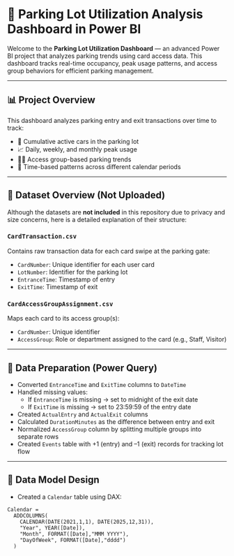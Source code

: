 # 🚗 Parking Lot Utilization Analysis Dashboard in Power BI

Welcome to the **Parking Lot Utilization Dashboard** — an advanced Power BI project that analyzes parking trends using card access data. This dashboard tracks real-time occupancy, peak usage patterns, and access group behaviors for efficient parking management.

---

## 📊 Project Overview

This dashboard analyzes parking entry and exit transactions over time to track:

- 🚗 Cumulative active cars in the parking lot  
- 📈 Daily, weekly, and monthly peak usage  
- 🧑‍💼 Access group-based parking trends  
- 📅 Time-based patterns across different calendar periods  

---

## 📁 Dataset Overview (Not Uploaded)

Although the datasets are **not included** in this repository due to privacy and size concerns, here is a detailed explanation of their structure:

### `CardTransaction.csv`

Contains raw transaction data for each card swipe at the parking gate:

- `CardNumber`: Unique identifier for each user card  
- `LotNumber`: Identifier for the parking lot  
- `EntranceTime`: Timestamp of entry  
- `ExitTime`: Timestamp of exit  

### `CardAccessGroupAssignment.csv`

Maps each card to its access group(s):

- `CardNumber`: Unique identifier  
- `AccessGroup`: Role or department assigned to the card (e.g., Staff, Visitor)  

---

## 🧹 Data Preparation (Power Query)

- Converted `EntranceTime` and `ExitTime` columns to `DateTime`  
- Handled missing values:
  - If `EntranceTime` is missing → set to midnight of the exit date  
  - If `ExitTime` is missing → set to 23:59:59 of the entry date  
- Created `ActualEntry` and `ActualExit` columns  
- Calculated `DurationMinutes` as the difference between entry and exit  
- Normalized `AccessGroup` column by splitting multiple groups into separate rows  
- Created `Events` table with +1 (entry) and –1 (exit) records for tracking lot flow  

---

## 🧠 Data Model Design

- Created a `Calendar` table using DAX:
```DAX
Calendar = 
  ADDCOLUMNS(
    CALENDAR(DATE(2021,1,1), DATE(2025,12,31)),
    "Year", YEAR([Date]),
    "Month", FORMAT([Date],"MMM YYYY"),
    "DayOfWeek", FORMAT([Date],"dddd")
  )
